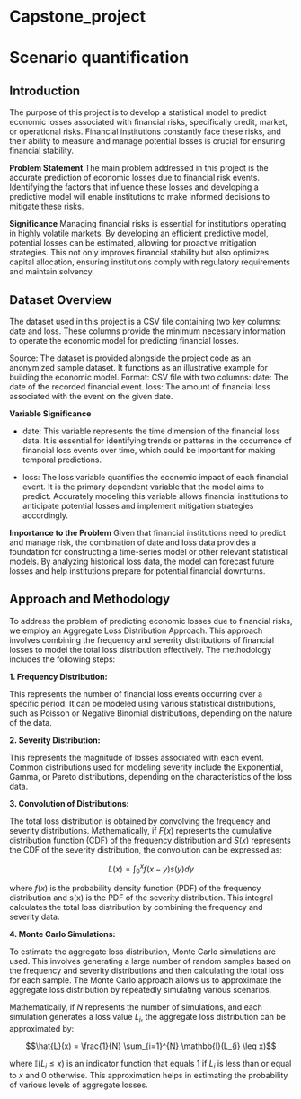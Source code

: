 # Capstone_project
# Scenario quantification

## Introduction
The purpose of this project is to develop a statistical model to predict economic losses associated with financial risks, specifically credit, market, or operational risks. Financial institutions constantly face these risks, and their ability to measure and manage potential losses is crucial for ensuring financial stability.

**Problem Statement**
The main problem addressed in this project is the accurate prediction of economic losses due to financial risk events. Identifying the factors that influence these losses and developing a predictive model will enable institutions to make informed decisions to mitigate these risks.

**Significance**
Managing financial risks is essential for institutions operating in highly volatile markets. By developing an efficient predictive model, potential losses can be estimated, allowing for proactive mitigation strategies. This not only improves financial stability but also optimizes capital allocation, ensuring institutions comply with regulatory requirements and maintain solvency.

## Dataset Overview
The dataset used in this project is a CSV file containing two key columns: date and loss. These columns provide the minimum necessary information to operate the economic model for predicting financial losses.

Source: The dataset is provided alongside the project code as an anonymized sample dataset. It functions as an illustrative example for building the economic model.
Format: CSV file with two columns:
date: The date of the recorded financial event.
loss: The amount of financial loss associated with the event on the given date.

**Variable Significance**
* date: This variable represents the time dimension of the financial loss data. It is essential for identifying trends or patterns in the occurrence of financial loss events over time, which could be important for making temporal predictions.

* loss: The loss variable quantifies the economic impact of each financial event. It is the primary dependent variable that the model aims to predict. Accurately modeling this variable allows financial institutions to anticipate potential losses and implement mitigation strategies accordingly.

**Importance to the Problem**
Given that financial institutions need to predict and manage risk, the combination of date and loss data provides a foundation for constructing a time-series model or other relevant statistical models. By analyzing historical loss data, the model can forecast future losses and help institutions prepare for potential financial downturns.

## Approach and Methodology
To address the problem of predicting economic losses due to financial risks, we employ an Aggregate Loss Distribution Approach. This approach involves combining the frequency and severity distributions of financial losses to model the total loss distribution effectively. The methodology includes the following steps:

**1. Frequency Distribution:**

This represents the number of financial loss events occurring over a specific period. It can be modeled using various statistical distributions, such as Poisson or Negative Binomial distributions, depending on the nature of the data.

**2. Severity Distribution:**

This represents the magnitude of losses associated with each event. Common distributions used for modeling severity include the Exponential, Gamma, or Pareto distributions, depending on the characteristics of the loss data.

**3. Convolution of Distributions:**

The total loss distribution is obtained by convolving the frequency and severity distributions. Mathematically, if $F(x)$ represents the cumulative distribution function (CDF) of the frequency distribution and $S(x)$ represents the CDF of the severity distribution, the convolution can be expressed as:

$$L(x) = \int_{0}^{x} f(x - y) \dot s(y) dy$$

where $f(x)$ is the probability density function (PDF) of the frequency distribution and s(x) is the PDF of the severity distribution. This integral calculates the total loss distribution by combining the frequency and severity data.

**4. Monte Carlo Simulations:**

To estimate the aggregate loss distribution, Monte Carlo simulations are used. This involves generating a large number of random samples based on the frequency and severity distributions and then calculating the total loss for each sample. The Monte Carlo approach allows us to approximate the aggregate loss distribution by repeatedly simulating various scenarios.

Mathematically, if $N$ represents the number of simulations, and each simulation generates a loss value $L_{i}$, the aggregate loss distribution can be approximated by:

$$\hat{L}(x) = \frac{1}{N} \sum_{i=1}^{N} \mathbb{I}(L_{i} \leq x)$$

where $\mathbb{I}(L_{i} \leq x)$ is an indicator function that equals $1$ if $L_i$ is less than or equal to $x$ and $0$ otherwise. This approximation helps in estimating the probability of various levels of aggregate losses.
